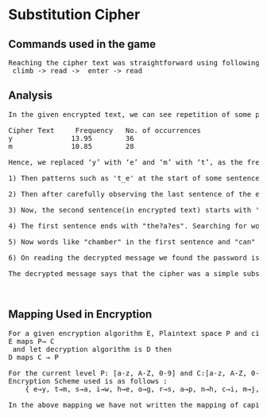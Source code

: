 # Substitution Cipher

## Commands used in the game 
<pre>
Reaching the cipher text was straightforward using following commands-  
 climb -> read ->  enter -> read
</pre>


## Analysis


<pre>
In the given encrypted text, we can see repetition of some patterns (e.g mey) and frequency of some letters like y, m is much more than normal text which clearly indicates substitution cipher scheme is used for encryption. We first ran the frequency analysis on the alphabets and found ‘y’ and ‘m’ to be the two most frequently occurring letters.

Cipher Text 	Frequency	No. of occurrences 
y 		       13.95		36 
m 		       10.85		28 

Hence, we replaced ‘y’ with ‘e’ and ‘m’ with ‘t’, as the frequency of these characters was closest to the frequency of ‘e’ and ‘t’ respectively.

1) Then patterns such as 't_e' at the start of some sentences made it easy to guess that 'e' maps to 'h' such that the pattern "t_e" gives the word "the".
	
2) Then after carefully observing the last sentence of the entire text, which was “th????the?”, we know the third letter cannot be 'e', as 'y' is already mapped to 'e'. Hence we looked for 4 letter words starting with th. And "this" was the best match as it makes the sentence "this is the_".

3) Now, the second sentence(in encrypted text) starts with 'P' and the second character in the decrypted text was 'S'. By pairing of letters, we can say ‘P’ maps to either ‘A’ or ‘U’. We moved on with the choice of ‘A’.

4) The first sentence ends with "the?a?es". Searching for words with patterns similar to "?a?es", we found the word "caves" which was quite relatable to the assignment, so we made substitutions('i' → 'c' and 'b' → 'v').

5) Now words like "chamber" in the first sentence and "can" in the second sentence seemed quite easy to observe and on making corresponding substitutions, it was easy to come up with suitable substitutions for other alphabets as well.

6) On reading the decrypted message we found the password is tyRgU03diqq. 

The decrypted message says that the cipher was a simple substitution cipher, but with  digits shifted by 8 places. But here the same encryption was applied for 8 as well, therefore 8 is not the actual number in the plaintext. Let’s assume d is the actual digit in plaintext, then after encryption it will get shifted by d, and the number in cipher text will be 2d mod 10. As , 2d mod 10 = 8 ,which means d = 4 or 9.Then, trying these 2 possibilities our  final password  can be  tyRgU69diqq or tyRgU14diqq. tyRgU69diqq is the correct choice.


</pre>

## Mapping Used in Encryption


<pre>
For a given encryption algorithm E, Plaintext space P and cipher text space C. We can say the following :
E maps P→ C
 and let decryption algorithm is D then 
D maps C → P

For the current level P: [a-z, A-Z, 0-9] and C:[a-z, A-Z, 0-9]. 
Encryption Scheme used is as follows : 
	{ e→y, t→m, s→a, i→w, h→e, o→g, r→s, a→p, n→h, c→i, m→j, b→o, u→n, f→t, d→u, g→r, l→k, w→v, p→f, y→x, q→d, v→b , 0→4, 1→5, 2→6, 3→7, 4→8, 5→9, 6→0, 7→1, 8→2, 9→3 }

In the above mapping we have not written the mapping of capital letters as it is similar to the mapping of small letters.

</pre>